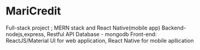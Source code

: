 # MariCredit
Full-stack project ; MERN stack and React Native(mobile app)
Backend- nodejs,express, Restful API
Database - mongodb
Front-end: ReactJS/Material UI for web application,  React Native for mobile apllication
